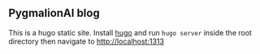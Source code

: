 ## PygmalionAI blog

This is a hugo static site. Install [hugo](https://gohugo.io) and run `hugo server` inside the root directory then navigate to [http://localhost:1313](http://localhost:1313)
